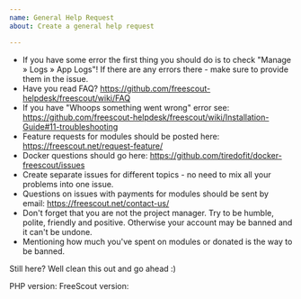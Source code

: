 ```yaml
---
name: General Help Request
about: Create a general help request

---
```


* If you have some error the first thing you should do is to check "Manage » Logs » App Logs"! If there are any errors there - make sure to provide them in the issue.
* Have you read FAQ? https://github.com/freescout-helpdesk/freescout/wiki/FAQ
* If you have "Whoops something went wrong" error see: https://github.com/freescout-helpdesk/freescout/wiki/Installation-Guide#11-troubleshooting
* Feature requests for modules should be posted here: https://freescout.net/request-feature/
* Docker questions should go here: https://github.com/tiredofit/docker-freescout/issues
* Create separate issues for different topics - no need to mix all your problems into one issue.
* Questions on issues with payments for modules should be sent by email: https://freescout.net/contact-us/
* Don't forget that you are not the project manager. Try to be humble, polite, friendly and positive. Otherwise your account may be banned and it can't be undone.
* Mentioning how much you've spent on modules or donated is the way to be banned.

Still here? Well clean this out and go ahead :)

PHP version: 
FreeScout version: 